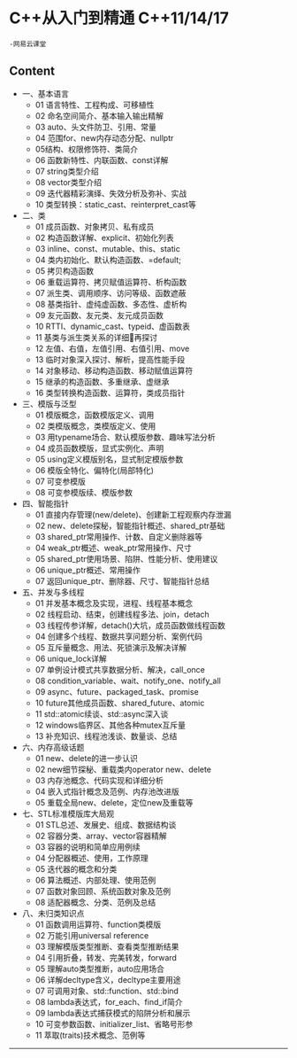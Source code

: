 # C++从入门到精通 C++11/14/17
`-网易云课堂`
## Content
- 一、基本语言
	- 01 语言特性、工程构成、可移植性
	- 02 命名空间简介、基本输入输出精解
	- 03 auto、头文件防卫、引用、常量
	- 04 范围for、new内存动态分配、nullptr
	- 05结构、权限修饰符、类简介
	- 06 函数新特性、内联函数、const详解
	- 07 string类型介绍
	- 08 vector类型介绍
	- 09 迭代器精彩演绎、失效分析及弥补、实战
	- 10 类型转换：static_cast、reinterpret_cast等
- 二、类
	- 01 成员函数、对象拷贝、私有成员
	- 02 构造函数详解、explicit、初始化列表
	- 03 inline、const、mutable、this、static
	- 04 类内初始化、默认构造函数、=default;
	- 05 拷贝构造函数
	- 06 重载运算符、拷贝赋值运算符、析构函数
	- 07 派生类、调用顺序、访问等级、函数遮蔽
	- 08 基类指针、虚纯虚函数、多态性、虚析构
	- 09 友元函数、友元类、友元成员函数
	- 10 RTTI、dynamic_cast、typeid、虚函数表
	- 11 基类与派生类关系的详细🔎再探讨
	- 12 左值、右值，左值引用、右值引用、move
	- 13 临时对象深入探讨、解析，提高性能手段
	- 14 对象移动、移动构造函数、移动赋值运算符
	- 15 继承的构造函数、多重继承、虚继承
	- 16 类型转换构造函数、运算符，类成员指针
- 三、模版与泛型
	- 01 模版概念，函数模版定义、调用
	- 02 类模版概念，类模版定义、使用
	- 03 用typename场合、默认模版参数、趣味写法分析
	- 04 成员函数模版，显式实例化、声明
	- 05 using定义模版别名，显式制定模版参数
	- 06 模版全特化、偏特化(局部特化)
	- 07 可变参模版
	- 08 可变参模版续、模版参数
- 四、智能指针
	- 01 直接内存管理(new/delete)、创建新工程观察内存泄漏
	- 02 new、delete探秘，智能指针概述、shared_ptr基础
	- 03 shared_ptr常用操作、计数、自定义删除器等
	- 04 weak_ptr概述、weak_ptr常用操作、尺寸
	- 05 shared_ptr使用场景、陷阱、性能分析、使用建议
	- 06 unique_ptr概述、常用操作
	- 07 返回unique_ptr、删除器、尺寸、智能指针总结
- 五、并发与多线程
	- 01 并发基本概念及实现，进程、线程基本概念
	- 02 线程启动、结束，创建线程多法、join，detach
	- 03 线程传参详解，detach()大坑，成员函数做线程函数
	- 04 创建多个线程、数据共享问题分析、案例代码
	- 05 互斥量概念、用法、死锁演示及解决详解
	- 06 unique_lock详解
	- 07 单例设计模式共享数据分析、解决，call_once
	- 08 condition_variable、wait、notify_one、notify_all
	- 09 async、future、packaged_task、promise
	- 10 future其他成员函数、shared_future、atomic
	- 11 std::atomic续谈、std::async深入谈
	- 12 windows临界区、其他各种mutex互斥量
	- 13 补充知识、线程池浅谈、数量谈、总结
- 六、内存高级话题
	- 01 new、delete的进一步认识
	- 02 new细节探秘、重载类内operator new、delete
	- 03 内存池概念、代码实现和详细分析
	- 04 嵌入式指针概念及范例、内存池改进版
	- 05 重载全局new、delete，定位new及重载等
- 七、STL标准模版库大局观
	- 01 STL总述、发展史、组成、数据结构谈
	- 02 容器分类、array、vector容器精解
	- 03 容器的说明和简单应用例续
	- 04 分配器概述、使用，工作原理
	- 05 迭代器的概念和分类
	- 06 算法概述、内部处理、使用范例
	- 07 函数对象回顾、系统函数对象及范例
	- 08 适配器概念、分类、范例及总结
- 八、未归类知识点
	- 01 函数调用运算符、function类模版
	- 02 万能引用universal reference
	- 03 理解模版类型推断、查看类型推断结果
	- 04 引用折叠，转发、完美转发，forward
	- 05 理解auto类型推断，auto应用场合
	- 06 详解decltype含义，decltype主要用途
	- 07 可调用对象、std::function、std::bind
	- 08 lambda表达式，for_each、find_if简介
	- 09 lambda表达式捕获模式的陷阱分析和展示
	- 10 可变参数函数、initializer_list、省略号形参
	- 11 萃取(traits)技术概念、范例等

***
